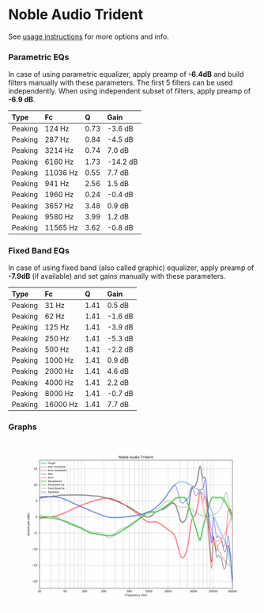 # Noble Audio Trident
See [usage instructions](https://github.com/jaakkopasanen/AutoEq#usage) for more options and info.

### Parametric EQs
In case of using parametric equalizer, apply preamp of **-6.4dB** and build filters manually
with these parameters. The first 5 filters can be used independently.
When using independent subset of filters, apply preamp of **-6.9 dB**.

| Type    | Fc       |    Q | Gain     |
|:--------|:---------|:-----|:---------|
| Peaking | 124 Hz   | 0.73 | -3.6 dB  |
| Peaking | 287 Hz   | 0.84 | -4.5 dB  |
| Peaking | 3214 Hz  | 0.74 | 7.0 dB   |
| Peaking | 6160 Hz  | 1.73 | -14.2 dB |
| Peaking | 11036 Hz | 0.55 | 7.7 dB   |
| Peaking | 941 Hz   | 2.56 | 1.5 dB   |
| Peaking | 1960 Hz  | 0.24 | -0.4 dB  |
| Peaking | 3657 Hz  | 3.48 | 0.9 dB   |
| Peaking | 9580 Hz  | 3.99 | 1.2 dB   |
| Peaking | 11565 Hz | 3.62 | -0.8 dB  |

### Fixed Band EQs
In case of using fixed band (also called graphic) equalizer, apply preamp of **-7.9dB**
(if available) and set gains manually with these parameters.

| Type    | Fc       |    Q | Gain    |
|:--------|:---------|:-----|:--------|
| Peaking | 31 Hz    | 1.41 | 0.5 dB  |
| Peaking | 62 Hz    | 1.41 | -1.6 dB |
| Peaking | 125 Hz   | 1.41 | -3.9 dB |
| Peaking | 250 Hz   | 1.41 | -5.3 dB |
| Peaking | 500 Hz   | 1.41 | -2.2 dB |
| Peaking | 1000 Hz  | 1.41 | 0.9 dB  |
| Peaking | 2000 Hz  | 1.41 | 4.6 dB  |
| Peaking | 4000 Hz  | 1.41 | 2.2 dB  |
| Peaking | 8000 Hz  | 1.41 | -0.7 dB |
| Peaking | 16000 Hz | 1.41 | 7.7 dB  |

### Graphs
![](./Noble%20Audio%20Trident.png)